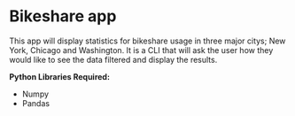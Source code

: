 # Bikeshare app

This app will display statistics for bikeshare usage in three major citys; New York, Chicago and Washington. It is a CLI that will ask the user how they would like to see the data filtered and display the results. 

__Python Libraries Required:__  
* Numpy
* Pandas